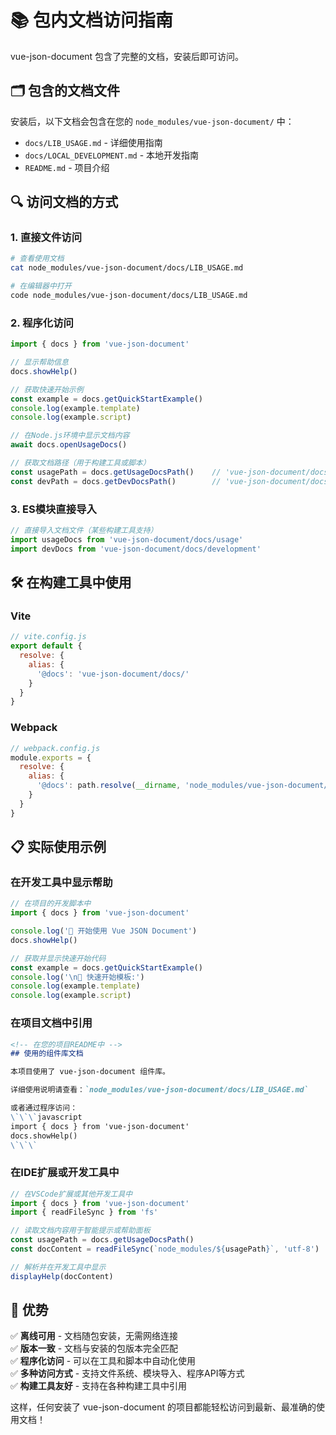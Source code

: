 # 📚 包内文档访问指南

vue-json-document 包含了完整的文档，安装后即可访问。

## 🗂️ 包含的文档文件

安装后，以下文档会包含在您的 `node_modules/vue-json-document/` 中：

- `docs/LIB_USAGE.md` - 详细使用指南
- `docs/LOCAL_DEVELOPMENT.md` - 本地开发指南  
- `README.md` - 项目介绍

## 🔍 访问文档的方式

### 1. 直接文件访问

```bash
# 查看使用文档
cat node_modules/vue-json-document/docs/LIB_USAGE.md

# 在编辑器中打开
code node_modules/vue-json-document/docs/LIB_USAGE.md
```

### 2. 程序化访问

```javascript
import { docs } from 'vue-json-document'

// 显示帮助信息
docs.showHelp()

// 获取快速开始示例
const example = docs.getQuickStartExample()
console.log(example.template)
console.log(example.script)

// 在Node.js环境中显示文档内容
await docs.openUsageDocs()

// 获取文档路径（用于构建工具或脚本）
const usagePath = docs.getUsageDocsPath()    // 'vue-json-document/docs/usage'
const devPath = docs.getDevDocsPath()        // 'vue-json-document/docs/development'
```

### 3. ES模块直接导入

```javascript
// 直接导入文档文件（某些构建工具支持）
import usageDocs from 'vue-json-document/docs/usage'
import devDocs from 'vue-json-document/docs/development'
```

## 🛠️ 在构建工具中使用

### Vite

```javascript
// vite.config.js
export default {
  resolve: {
    alias: {
      '@docs': 'vue-json-document/docs/'
    }
  }
}
```

### Webpack

```javascript
// webpack.config.js
module.exports = {
  resolve: {
    alias: {
      '@docs': path.resolve(__dirname, 'node_modules/vue-json-document/docs/')
    }
  }
}
```

## 📋 实际使用示例

### 在开发工具中显示帮助

```javascript
// 在项目的开发脚本中
import { docs } from 'vue-json-document'

console.log('🚀 开始使用 Vue JSON Document')
docs.showHelp()

// 获取并显示快速开始代码
const example = docs.getQuickStartExample()
console.log('\n📝 快速开始模板:')
console.log(example.template)
console.log(example.script)
```

### 在项目文档中引用

```markdown
<!-- 在您的项目README中 -->
## 使用的组件库文档

本项目使用了 vue-json-document 组件库。

详细使用说明请查看：`node_modules/vue-json-document/docs/LIB_USAGE.md`

或者通过程序访问：
\`\`\`javascript
import { docs } from 'vue-json-document'
docs.showHelp()
\`\`\`
```

### 在IDE扩展或开发工具中

```javascript
// 在VSCode扩展或其他开发工具中
import { docs } from 'vue-json-document'
import { readFileSync } from 'fs'

// 读取文档内容用于智能提示或帮助面板
const usagePath = docs.getUsageDocsPath()
const docContent = readFileSync(`node_modules/${usagePath}`, 'utf-8')

// 解析并在开发工具中显示
displayHelp(docContent)
```

## 🎯 优势

✅ **离线可用** - 文档随包安装，无需网络连接  
✅ **版本一致** - 文档与安装的包版本完全匹配  
✅ **程序化访问** - 可以在工具和脚本中自动化使用  
✅ **多种访问方式** - 支持文件系统、模块导入、程序API等方式  
✅ **构建工具友好** - 支持在各种构建工具中引用

这样，任何安装了 vue-json-document 的项目都能轻松访问到最新、最准确的使用文档！